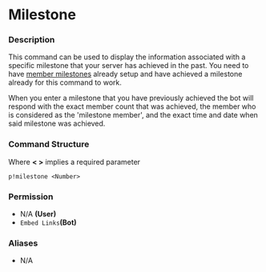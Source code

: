 # Milestone

### Description

This command can be used to display the information associated with a specific milestone that your server has achieved in the past. You need to have [member milestones](../guides/automatically-controlled-member-milestones.md) already setup and have achieved a milestone already for this command to work.

When you enter a milestone that you have previously achieved the bot will respond with the exact member count that was achieved, the member who is considered as the 'milestone member', and the exact time and date when said milestone was achieved.

### Command Structure

Where **&lt; &gt;** implies a required parameter

```text
p!milestone <Number>
```

### **Permission**

* N/A **\(User\)**
* `Embed Links`**\(Bot\)**

### Aliases

* N/A


